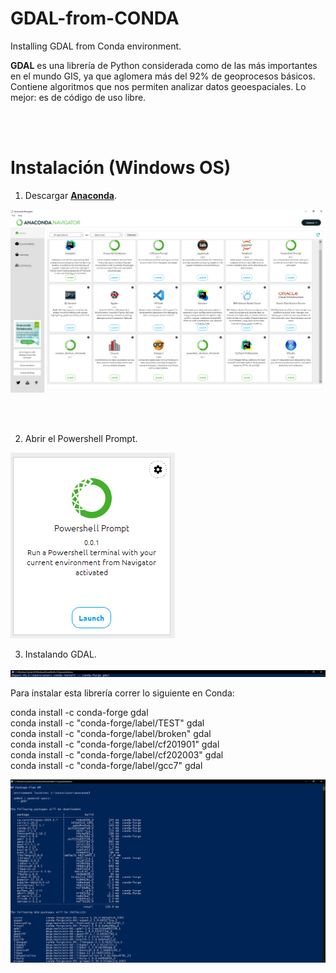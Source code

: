 # GDAL-from-CONDA
Installing GDAL from Conda environment.

**GDAL** es una librería de Python considerada como de las más importantes en el mundo GIS, ya que aglomera más del 92% de geoprocesos básicos. Contiene algoritmos que nos permiten analizar datos geoespaciales. Lo mejor: es de código de uso libre.

<br />
<br />

# Instalación (Windows OS)

1. Descargar [**Anaconda**](https://www.anaconda.com/download).

![anaconda](images/anaconda_environment.PNG)

<br />
<br />

2. Abrir el Powershell Prompt.

![prompt](images/powershell_p.PNG)

3. Instalando GDAL.

![gdal](images/install_gdal.PNG)

Para instalar esta librería correr lo siguiente en Conda:

conda install -c conda-forge gdal<br>
conda install -c "conda-forge/label/TEST" gdal<br>
conda install -c "conda-forge/label/broken" gdal<br>
conda install -c "conda-forge/label/cf201901" gdal<br>
conda install -c "conda-forge/label/cf202003" gdal<br>
conda install -c "conda-forge/label/gcc7" gdal<br>

![gdal_2](images/install_gdal_2.PNG)